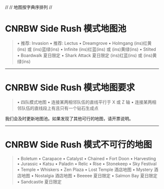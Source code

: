 //
// 地图按字典序排列
//
# CNRBW Side Rush 模式地图池
> • 推荐: Invasion
• 推荐: Lectus
• Dreamgrove
• Holmgang (ins)红黄(ins) 或 (ins)蓝绿(ins)
• Infinite (ins)红蓝(ins) 或 (ins)黄绿(ins)
• Stilted
• Boardwalk 夏日限定
• Shark Attack 夏日限定 (ins)红蓝(ins) 或 (ins)黄绿(ins)

---

# CNRBW Side Rush 模式地图要求
> • 四队模式地图
• 连接某两相邻队伍的直线平行于 X 或 Z 轴
• 连接某两相邻队伍的直线段上有且只有一个钻石生成点

我们会及时更新地图池。如果发现了其他可行的地图，请开票说明。

---

# CNRBW Side Rush 模式不可行的地图
> • Boletum
• Carapace
• Catalyst
• Chained
• Fort Doon
• Harvesting
• Jurassic
• Katsu
• Paladin
• Relic
• Rise
• Stonekeep
• Sky Festival
• Temple
• Whiskers
• Zen Plaza
• Lost Temple 酒店地图
• Mystery 酒店地图
• Nostalgia 酒店地图
• Beeeee 夏日限定
• Salmon Bay 夏日限定
• Sandcastle 夏日限定
